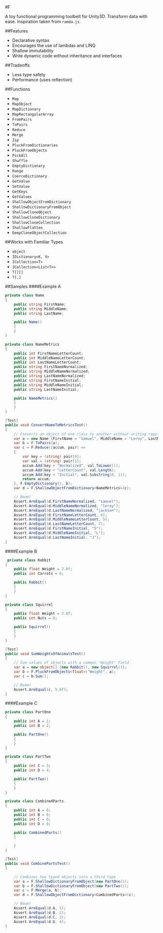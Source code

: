 #F

A toy functional programming toolbelt for Unity3D. Transform data with ease. Inspiration taken from `ramda.js`.

##Features
- Declarative syntax
- Encourages the use of lambdas and LINQ
- Shallow immutability
- Write dynamic code without inheritance and interfaces

##Tradeoffs
- Less type safety
- Performance (uses reflection)

##Functions
- `Map`
- `MapObject`
- `MapDictionary`
- `MapRectangularArray`
- `FromPairs`
- `ToPairs`
- `Reduce`
- `Merge`
- `Zip`
- `PluckFromDictionaries`
- `PluckFromObjects`
- `PickAll`
- `Shuffle`
- `EmptyDictionary`
- `Range`
- `CoerceDictionary`
- `GetValue`
- `SetValue`
- `GetKeys`
- `GetValues`
- `ShallowObjectFromDictionary`
- `ShallowDictionaryFromObject`
- `ShallowCloneObject`
- `ShallowCloneDictionary`
- `ShallowCloneCollection`
- `ShallowFlatten`
- `DeepCloneObjectCollection`

##Works with Familiar Types
- `object`
- `IDictionary<K, V>`
- `ICollection<T>`
- `ICollection<List<T>>`
- `T[][]`
- `T[,]`

##Samples
####Example A
```c#
private class Name
{
    public string FirstName;
    public string MiddleName;
    public string LastName;

    public Name()
    {
    }
}

private class NameMetrics
{
    public int FirstNameLetterCount;
    public int MiddleNameLetterCount;
    public int LastNameLetterCount;
    public string FirstNameNormalized;
    public string MiddleNameNormalized;
    public string LastNameNormalized;
    public string FirstNameInitial;
    public string MiddleNameInitial;
    public string LastNameInitial;

    public NameMetrics()
    {
    }
}

[Test]
public void ConvertNameToMetricsTest()
{
    // Converts an object of one class to another without writing repetitive code
    var a = new Name {FirstName = "Samuel", MiddleName = "Leroy", LastName = "Jackson"};
    var b = F.ToPairs(a);
    var c = F.Reduce((accum, pair) =>
    {
        var key = (string) pair[0];
        var val = (string) pair[1];
        accum.Add(key + "Normalized", val.ToLower());
        accum.Add(key + "LetterCount", val.Length);
        accum.Add(key + "Initial", val.Substring(0, 1));
        return accum;
    }, F.EmptyDictionary(), b);
    var d = F.ShallowObjectFromDictionary<NameMetrics>(c);

    // Boom!
    Assert.AreEqual(d.FirstNameNormalized, "samuel");
    Assert.AreEqual(d.MiddleNameNormalized, "leroy");
    Assert.AreEqual(d.LastNameNormalized, "jackson");
    Assert.AreEqual(d.FirstNameLetterCount, 6);
    Assert.AreEqual(d.MiddleNameLetterCount, 5);
    Assert.AreEqual(d.LastNameLetterCount, 7);
    Assert.AreEqual(d.FirstNameInitial, "S");
    Assert.AreEqual(d.MiddleNameInitial, "L");
    Assert.AreEqual(d.LastNameInitial, "J");
}

```

####Example B
```c#
 private class Rabbit
{
    public float Weight = 2.0f;
    public int Carrots = 0;

    public Rabbit()
    {
    }
}

private class Squirrel
{
    public float Weight = 3.0f;
    public int Nuts = 0;

    public Squirrel()
    {
    }
}

[Test]
public void SumWeightsOfAnimalsTest()
{
    // Sum values of objects with a common "Weight" field
    var a = new object[] {new Rabbit(), new Squirrel()};
    var b = F.PluckFromObjects<float>("Weight", a);
    var c = b.Sum();

    // Boom!
    Assert.AreEqual(c, 5.0f);
}

```

####Example C
```c#
private class PartOne
{
    public int A = 1;
    public int B = 2;

    public PartOne()
    {
    }
}

private class PartTwo
{
    public int C = 3;
    public int D = 4;

    public PartTwo()
    {
    }
}

private class CombinedParts
{
    public int A = 0;
    public int B = 0;
    public int C = 0;
    public int D = 0;

    public CombinedParts()
    {

    }
}

[Test]
public void CombinePartsTest()
{

    // Combines two typed objects into a third type
    var a = F.ShallowDictionaryFromObject(new PartOne());
    var b = F.ShallowDictionaryFromObject(new PartTwo());
    var c = F.Merge(a, b);
    var d = F.ShallowObjectFromDictionary<CombinedParts>(c);

    // Boom!
    Assert.AreEqual(d.A, 1);
    Assert.AreEqual(d.B, 2);
    Assert.AreEqual(d.C, 3);
    Assert.AreEqual(d.D, 4);
}
```
